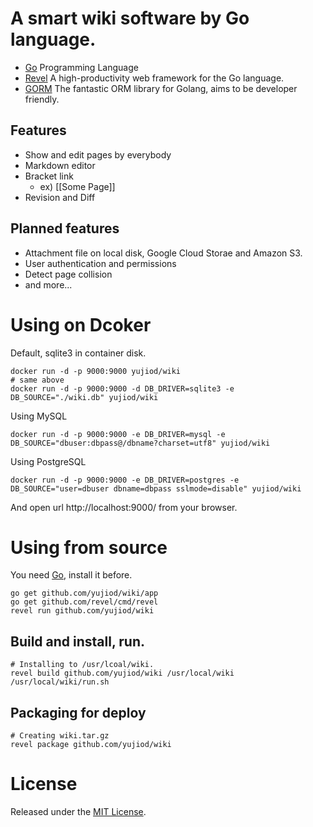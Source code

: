 # A smart wiki software by Go language.

* [Go](http://golang.org) Programming Language
* [Revel](http://revel.github.io/) A high-productivity web framework for the Go language.
* [GORM](https://github.com/jinzhu/gorm/) The fantastic ORM library for Golang, aims to be developer friendly.

## Features

* Show and edit pages by everybody
* Markdown editor
* Bracket link
    * ex) [[Some Page]]
* Revision and Diff

## Planned features

* Attachment file on local disk, Google Cloud Storae and Amazon S3.
* User authentication and permissions
* Detect page collision
* and more...

# Using on Dcoker

Default, sqlite3 in container disk.

    docker run -d -p 9000:9000 yujiod/wiki
    # same above
    docker run -d -p 9000:9000 -d DB_DRIVER=sqlite3 -e DB_SOURCE="./wiki.db" yujiod/wiki

Using MySQL

    docker run -d -p 9000:9000 -e DB_DRIVER=mysql -e DB_SOURCE="dbuser:dbpass@/dbname?charset=utf8" yujiod/wiki

Using PostgreSQL

    docker run -d -p 9000:9000 -e DB_DRIVER=postgres -e DB_SOURCE="user=dbuser dbname=dbpass sslmode=disable" yujiod/wiki

And open url http://localhost:9000/ from your browser.

# Using from source

You need [Go](http://golang.org), install it before.

    go get github.com/yujiod/wiki/app
    go get github.com/revel/cmd/revel
    revel run github.com/yujiod/wiki

## Build and install, run.

    # Installing to /usr/lcoal/wiki.
    revel build github.com/yujiod/wiki /usr/local/wiki
    /usr/local/wiki/run.sh

## Packaging for deploy

    # Creating wiki.tar.gz
    revel package github.com/yujiod/wiki

# License

Released under the [MIT License](http://www.opensource.org/licenses/MIT).
